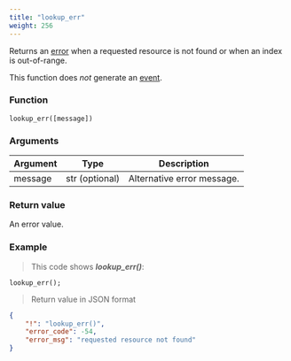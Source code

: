 ```yaml
---
title: "lookup_err"
weight: 256
---
```


Returns an [error](../../data-types/error) when a requested resource is not found or when an index is out-of-range.

This function does *not* generate an [event](../../overview/events).

### Function

`lookup_err([message])`

### Arguments

Argument | Type | Description
-------- | ---- | -----------
message | str (optional) | Alternative error message.

### Return value

An error value.

### Example

> This code shows ***lookup_err()***:

```thingsdb,json_response
lookup_err();
```

> Return value in JSON format

```json
{
    "!": "lookup_err()",
    "error_code": -54,
    "error_msg": "requested resource not found"
}
```
